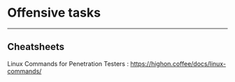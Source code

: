 # Offensive tasks

---

## Cheatsheets

Linux Commands for Penetration Testers : https://highon.coffee/docs/linux-commands/

